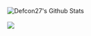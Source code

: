 <img align="center" src="https://github-readme-stats.vercel.app/api?username=apurbadh&show_icons=true&line_height=21" alt="Defcon27's Github Stats" />
<br>
<br>
<img align="center" src="https://github-readme-stats.vercel.app/api/top-langs/?username=apurbadh&theme=default&line_height=27&layout=compact" />

